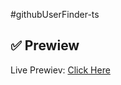#g i t h u b U s e r F i n d e r - t s 
## ✅ Prewiew
Live Prewiev: [Click Here](https://github-user-finder-ts.vercel.app/?vercelToolbarCode=WCJcZBCyPDuqT_P)
 
